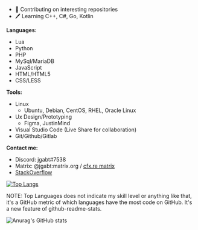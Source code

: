 - 🤔 Contributing on interesting repositories 
- 🖊 Learning C++, C#, Go, Kotlin


**Languages:**
- Lua
- Python
- PHP
- MySql/MariaDB
- JavaScript
- HTML/HTML5
- CSS/LESS


**Tools:**
- Linux
  - Ubuntu, Debian, CentOS, RHEL, Oracle Linux
- Ux Design/Prototyping
  - Figma, JustinMind
- Visual Studio Code (Live Share for collaboration)
- Git/Github/Gitlab


**Contact me:**
- Discord: jgabt#7538
- Matrix: @jgabt:matrix.org / [cfx.re matrix](https://matrix.to/#/#main:cfx.re)
- [StackOverflow](https://stackoverflow.com/users/4906112/jgabt)

[![Top Langs](https://github-readme-stats.vercel.app/api/top-langs/?username=jgabt)](https://github.com/anuraghazra/github-readme-stats)


NOTE: Top Languages does not indicate my skill level or anything like that, it's a GitHub metric of which languages have the most code on GitHub. It's a new feature of github-readme-stats.


![Anurag's GitHub stats](https://github-readme-stats.vercel.app/api?username=jgabt&count_private=true)

